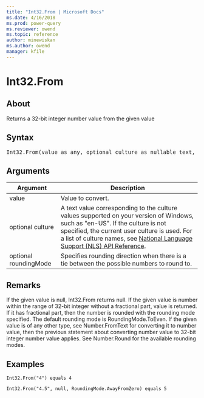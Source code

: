 ```yaml
---
title: "Int32.From | Microsoft Docs"
ms.date: 4/16/2018
ms.prod: power-query
ms.reviewer: owend
ms.topic: reference
author: minewiskan
ms.author: owend
manager: kfile
---
```

# Int32.From

  
## About  
Returns a 32-bit integer number value from the given value  
  
## Syntax

<pre>
Int32.From(value as any, optional culture as nullable text, optional roundingMode as nullable number) as nullable number  
</pre>
  
## Arguments  
  
|Argument|Description|  
|------------|---------------|  
|value|Value to convert.|  
|optional culture|A text value corresponding to the culture values supported on your version of Windows, such as "en-US". If the culture is not specified, the current user culture is used. For a list of culture names, see [National Language Support (NLS) API Reference](https://msdn.microsoft.com/en-us/goglobal/bb896001.aspx).|  
|optional roundingMode|Specifies rounding direction when there is a tie between the possible numbers to round to.|  
  
## Remarks  
If the given value is null, Int32.From returns null. If the given value is number within the range of 32-bit integer without a fractional part, value is returned. If it has fractional part, then the number is rounded with the rounding mode specified. The default rounding mode is RoundingMode.ToEven. If the given value is of any other type, see Number.FromText for converting it to number value, then the previous statement about converting number value to 32-bit integer number value applies. See Number.Round for the available rounding modes.  
  
## Examples  
  
```powerquery-m
Int32.From("4") equals 4  
```  
  
```powerquery-m
Int32.From("4.5", null, RoundingMode.AwayFromZero) equals 5  
```  
